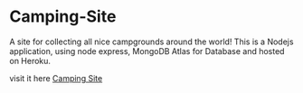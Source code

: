 # Camping-Site
A site for collecting all nice campgrounds around the world! This is a Nodejs application, using node express, MongoDB Atlas for Database and hosted on Heroku.

visit it here
[Camping Site](https://obscure-wildwood-84127.herokuapp.com/)
